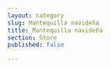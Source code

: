 ```yaml
---
layout: category
slug: Mantequilla navideña
title: Mantequilla navideña
section: Store
published: false

---
```

